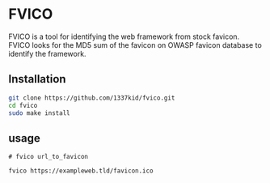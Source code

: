# FVICO
FVICO is a tool for identifying the web framework from stock favicon.<br>
FVICO looks for the MD5 sum of the favicon on OWASP favicon database to identify the framework.

## Installation
```bash
git clone https://github.com/1337kid/fvico.git
cd fvico
sudo make install
```
## usage
```
# fvico url_to_favicon

fvico https://exampleweb.tld/favicon.ico
```